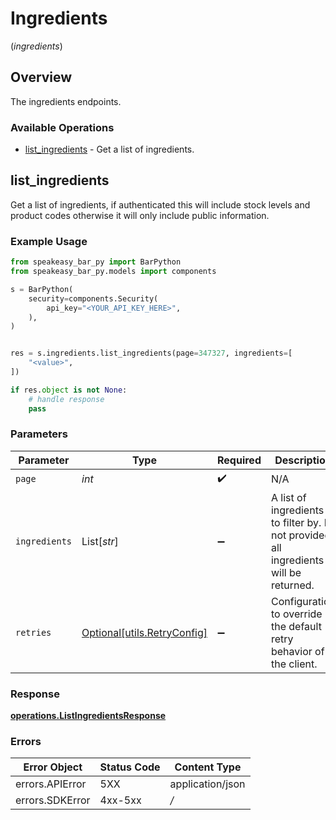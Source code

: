 # Ingredients
(*ingredients*)

## Overview

The ingredients endpoints.

### Available Operations

* [list_ingredients](#list_ingredients) - Get a list of ingredients.

## list_ingredients

Get a list of ingredients, if authenticated this will include stock levels and product codes otherwise it will only include public information.

### Example Usage

```python
from speakeasy_bar_py import BarPython
from speakeasy_bar_py.models import components

s = BarPython(
    security=components.Security(
        api_key="<YOUR_API_KEY_HERE>",
    ),
)


res = s.ingredients.list_ingredients(page=347327, ingredients=[
    "<value>",
])

if res.object is not None:
    # handle response
    pass

```

### Parameters

| Parameter                                                                             | Type                                                                                  | Required                                                                              | Description                                                                           |
| ------------------------------------------------------------------------------------- | ------------------------------------------------------------------------------------- | ------------------------------------------------------------------------------------- | ------------------------------------------------------------------------------------- |
| `page`                                                                                | *int*                                                                                 | :heavy_check_mark:                                                                    | N/A                                                                                   |
| `ingredients`                                                                         | List[*str*]                                                                           | :heavy_minus_sign:                                                                    | A list of ingredients to filter by. If not provided all ingredients will be returned. |
| `retries`                                                                             | [Optional[utils.RetryConfig]](../../models/utils/retryconfig.md)                      | :heavy_minus_sign:                                                                    | Configuration to override the default retry behavior of the client.                   |


### Response

**[operations.ListIngredientsResponse](../../models/operations/listingredientsresponse.md)**
### Errors

| Error Object     | Status Code      | Content Type     |
| ---------------- | ---------------- | ---------------- |
| errors.APIError  | 5XX              | application/json |
| errors.SDKError  | 4xx-5xx          | */*              |

